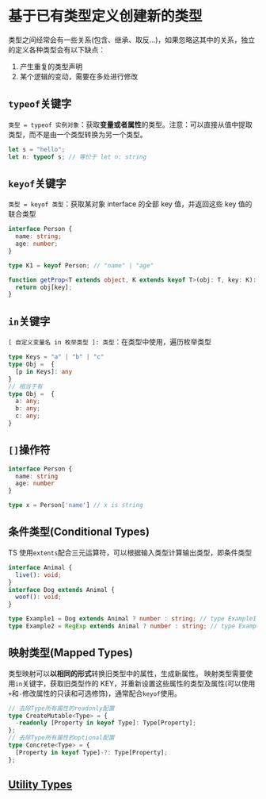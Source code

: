 # 基于已有类型定义创建新的类型

类型之间经常会有一些关系(包含、继承、取反...)，如果忽略这其中的关系，独立的定义各种类型会有以下缺点：

1. 产生重复的类型声明
2. 某个逻辑的变动，需要在多处进行修改

## `typeof`关键字

`类型 = typeof 实例对象`：获取**变量或者属性**的类型。注意：可以直接从值中提取类型，而不是由一个类型转换为另一个类型。

```TypeScript
let s = "hello";
let n: typeof s; // 等价于 let n: string
```

## `keyof`关键字

`类型 = keyof 类型`：获取某对象 interface 的全部 key 值，并返回这些 key 值的联合类型

```TypeScript
interface Person {
  name: string;
  age: number;
}

type K1 = keyof Person; // "name" | "age"

function getProp<T extends object, K extends keyof T>(obj: T, key: K): T[K] {
  return obj[key];
}
```

## `in`关键字

`[ 自定义变量名 in 枚举类型 ]: 类型`：在类型中使用，遍历枚举类型

```TypeScript
type Keys = "a" | "b" | "c"
type Obj =  {
  [p in Keys]: any
}
// 相当于有
type Obj =  {
  a: any;
  b: any;
  c: any;
}
```

## `[]`操作符

```TypeScript
interface Person {
  name: string
  age: number
}

type x = Person['name'] // x is string
```

## 条件类型(Conditional Types)

TS 使用`extents`配合三元运算符，可以根据输入类型计算输出类型，即条件类型

```TypeScript
interface Animal {
  live(): void;
}
interface Dog extends Animal {
  woof(): void;
}

type Example1 = Dog extends Animal ? number : string; // type Example1 = number
type Example2 = RegExp extends Animal ? number : string; // type Example2 = string
```

## 映射类型(Mapped Types)

类型映射可以**以相同的形式**转换旧类型中的属性，生成新属性。
映射类型需要使用`in`关键字，获取旧类型作的 KEY，并重新设置这些属性的类型及属性(可以使用`+`和`-`修改属性的只读和可选修饰)，通常配合`keyof`使用。

```TypeScript
// 去除Type所有属性的readonly配置
type CreateMutable<Type> = {
  -readonly [Property in keyof Type]: Type[Property];
};
// 去除Type所有属性的optional配置
type Concrete<Type> = {
  [Property in keyof Type]-?: Type[Property];
};
```

## [Utility Types](https://www.typescriptlang.org/docs/handbook/utility-types.html)
